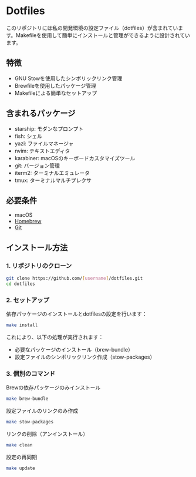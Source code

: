 # Dotfiles

このリポジトリには私の開発環境の設定ファイル（dotfiles）が含まれています。Makefileを使用して簡単にインストールと管理ができるように設計されています。

## 特徴

- GNU Stowを使用したシンボリックリンク管理
- Brewfileを使用したパッケージ管理
- Makefileによる簡単なセットアップ

## 含まれるパッケージ

- starship: モダンなプロンプト
- fish: シェル
- yazi: ファイルマネージャ
- nvim: テキストエディタ
- karabiner: macOSのキーボードカスタマイズツール
- git: バージョン管理
- iterm2: ターミナルエミュレータ
- tmux: ターミナルマルチプレクサ

## 必要条件

- macOS
- [Homebrew](https://brew.sh/)
- [Git](https://git-scm.com/)

## インストール方法

### 1. リポジトリのクローン

```bash
git clone https://github.com/[username]/dotfiles.git
cd dotfiles
```

### 2. セットアップ
依存パッケージのインストールとdotfilesの設定を行います：

```bash
make install
```

これにより、以下の処理が実行されます：

- 必要なパッケージのインストール（brew-bundle）
- 設定ファイルのシンボリックリンク作成（stow-packages）

### 3. 個別のコマンド 

Brewの依存パッケージのみインストール
```bash
make brew-bundle
```


設定ファイルのリンクのみ作成

```bash
make stow-packages
```

リンクの削除（アンインストール）

```bash
make clean
```

設定の再同期

```bash
make update
```